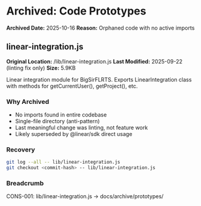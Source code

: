 # Archived: Code Prototypes

**Archived Date:** 2025-10-16
**Reason:** Orphaned code with no active imports

## linear-integration.js

**Original Location:** /lib/linear-integration.js
**Last Modified:** 2025-09-22 (linting fix only)
**Size:** 5.9KB

Linear integration module for BigSirFLRTS. Exports LinearIntegration class
with methods for getCurrentUser(), getProject(), etc.

### Why Archived

- No imports found in entire codebase
- Single-file directory (anti-pattern)
- Last meaningful change was linting, not feature work
- Likely superseded by @linear/sdk direct usage

### Recovery

```bash
git log --all -- lib/linear-integration.js
git checkout <commit-hash> -- lib/linear-integration.js
```

### Breadcrumb

CONS-001: lib/linear-integration.js → docs/archive/prototypes/
